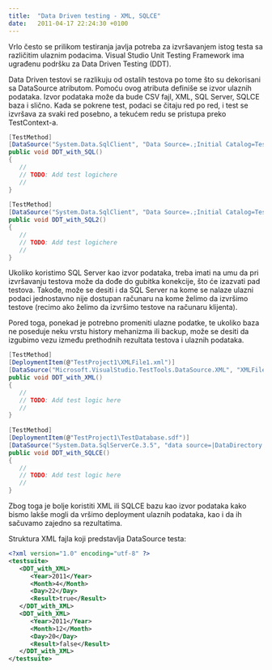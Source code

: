 ```yaml
---
title:  "Data Driven testing - XML, SQLCE"
date:   2011-04-17 22:24:30 +0100
---
```


Vrlo često se prilikom testiranja javlja potreba za izvršavanjem istog testa sa različitim ulaznim podacima.  Visual Studio Unit Testing Framework ima ugrađenu podršku za Data Driven Testing (DDT).

Data Driven testovi se razlikuju od ostalih testova po tome što su dekorisani sa DataSource atributom. Pomoću ovog atributa definiše se izvor ulaznih podataka. Izvor podataka može da bude CSV fajl, XML, SQL Server, SQLCE baza i slično. Kada se pokrene test, podaci se čitaju red po red, i test se izvršava za svaki red posebno, a tekućem redu se pristupa preko TestContext-a.

```csharp
[TestMethod]
[DataSource("System.Data.SqlClient", "Data Source=.;Initial Catalog=TestData;Integrated Security=True; MultipleActiveResultSets=True", "Table1", DataAccessMethod.Random)]
public void DDT_with_SQL()
{
   //
   // TODO: Add test logichere
   //
}
 
[TestMethod]
[DataSource("System.Data.SqlClient", "Data Source=.;Initial Catalog=TestData;Integrated Security=True;MultipleActiveResultSets=True", "MyView", DataAccessMethod.Sequential)]
public void DDT_with_SQL2()
{
   //
   // TODO: Add test logichere
   //
}
```

Ukoliko koristimo SQL Server kao izvor podataka, treba imati na umu da pri izvršavanju testova može da dođe do gubitka konekcije, što će izazvati pad testova. Takođe, može se desiti i da SQL Server na kome se nalaze ulazni podaci jednostavno nije dostupan računaru na kome želimo da izvršimo testove (recimo ako želimo da izvršimo testove na računaru klijenta).

Pored toga, ponekad je potrebno promeniti ulazne podatke, te ukoliko baza ne poseduje neku vrstu history mehanizma ili backup, može se desiti da izgubimo vezu između prethodnih rezultata testova i ulaznih podataka.

```csharp
[TestMethod]
[DeploymentItem(@"TestProject1\XMLFile1.xml")]
[DataSource("Microsoft.VisualStudio.TestTools.DataSource.XML", "XMLFile1.xml", "DDT_with_XML", DataAccessMethod.Sequential)]
public void DDT_with_XML()
{
   //
   // TODO: Add test logic here
   //
}
 
[TestMethod]
[DeploymentItem(@"TestProject1\TestDatabase.sdf")]
[DataSource("System.Data.SqlServerCe.3.5", "data source=|DataDirectory|\\TestDatabase.sdf;password=1234", "Table1", DataAccessMethod.Sequential)]
public void DDT_with_SQLCE()
{
   //
   // TODO: Add test logic here
   //
}
```

Zbog toga je bolje koristiti XML ili SQLCE bazu kao izvor podataka kako bismo lakše mogli da vršimo deployment ulaznih podataka, kao i da ih sačuvamo zajedno sa rezultatima.

Struktura XML fajla koji predstavlja DataSource testa:

```xml
<?xml version="1.0" encoding="utf-8" ?>
<testsuite>
   <DDT_with_XML>
      <Year>2011</Year>
      <Month>4</Month>
      <Day>22</Day>
      <Result>true</Result>
   </DDT_with_XML>
   <DDT_with_XML>
      <Year>2011</Year>
      <Month>12</Month>
      <Day>20</Day>
      <Result>false</Result>
   </DDT_with_XML>
</testsuite>
```
